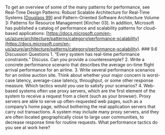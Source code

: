 To get an overview of some of the many patterns for performance, see Real-Time Design Patterns: Robust Scalable Architecture for Real-Time Systems [[Douglass 99](ref01.xhtml#ref_80)] and Pattern-Oriented Software Architecture Volume 3: Patterns for Resource Management [Kircher 03]. In addition, Microsoft has published a catalog of performance and scalability patterns for cloud-based applications: [https://docs.microsoft.com/en-us/azure/architecture/patterns/category/performance-scalability](https://docs.microsoft.com/en-us/azure/architecture/patterns/category/performance-scalability). ### 9.6 Discussion Questions 1. “Every system has real-time performance constraints.” Discuss. Can you provide a counterexample? 2. Write a concrete performance scenario that describes the average on-time flight arrival performance for an airline. 3. Write several performance scenarios for an online auction site. Think about whether your major concern is worst-case latency, average-case latency, throughput, or some other response measure. Which tactics would you use to satisfy your scenarios? 4. Web-based systems often use proxy servers, which are the first element of the system to receive a request from a client (such as your browser). Proxy servers are able to serve up often-requested web pages, such as a company’s home page, without bothering the real application servers that carry out transactions. A system may include many proxy servers, and they are often located geographically close to large user communities, to decrease response time for routine requests. What performance tactics do you see at work here?